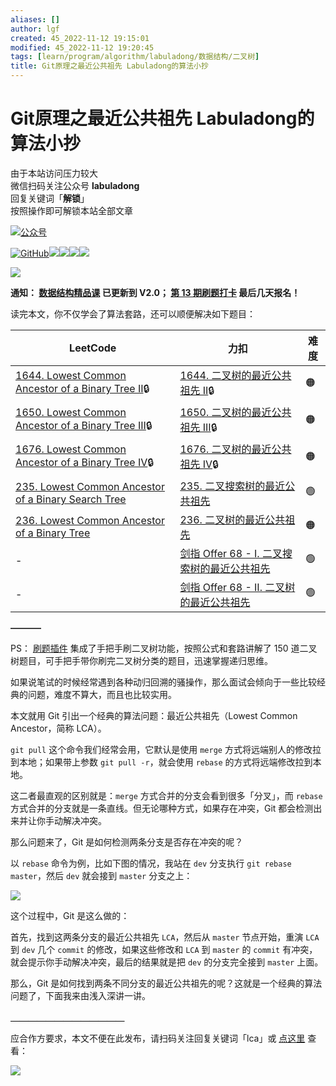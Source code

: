 ```yaml
---
aliases: []
author: lgf
created: 45_2022-11-12 19:15:01
modified: 45_2022-11-12 19:20:45
tags: [learn/program/algorithm/labuladong/数据结构/二叉树]
title: Git原理之最近公共祖先 Labuladong的算法小抄
---
```

# Git原理之最近公共祖先 Labuladong的算法小抄

由于本站访问压力较大  
微信扫码关注公众号 **labuladong**  
回复关键词「**解锁**」  
按照操作即可解锁本站全部文章  

[![公众号](https://labuladong.gitee.io/algo/images/qrcode.jpg)](https://labuladong.gitee.io/algo/images/qrcode.jpg)

[![GitHub](https://img.shields.io/github/stars/labuladong/fucking-algorithm?label=Stars&style=flat&logo=GitHub)](https://github.com/labuladong/fucking-algorithm)[![](https://img.shields.io/badge/B%E7%AB%99-@labuladong-000000.svg?style=flat&logo=Bilibili)](https://space.bilibili.com/14089380)[![](https://img.shields.io/static/v1?label=%E9%85%8D%E5%A5%97PDF%E5%92%8C%E6%8F%92%E4%BB%B6&message=%E4%B8%8B%E8%BD%BD&color=red&style=flat)](https://mp.weixin.qq.com/s/X-fE9sR4BLi6T9pn7xP4pg)[![](https://img.shields.io/static/v1?label=%E6%89%93%E5%8D%A1%E6%8C%91%E6%88%98&message=%E6%8A%A5%E5%90%8D&color=green&style=flat)](https://mp.weixin.qq.com/s/eUG2OOzY3k_ZTz-CFvtv5Q)[![](https://img.shields.io/static/v1?label=%E7%B2%BE%E5%93%81%E8%AF%BE%E7%A8%8B&message=%E6%9F%A5%E7%9C%8B&color=pink&style=flat)](https://appktavsiei5995.pc.xiaoe-tech.com/index)

[![](https://labuladong.gitee.io/algo/images/souyisou1.png)](https://labuladong.gitee.io/algo/images/souyisou1.png)

**通知： [数据结构精品课](https://aep.h5.xeknow.com/s/1XJHEO) 已更新到 V2.0； [第 13 期刷题打卡](https://mp.weixin.qq.com/s/eUG2OOzY3k_ZTz-CFvtv5Q) 最后几天报名！**

读完本文，你不仅学会了算法套路，还可以顺便解决如下题目：

| LeetCode | 力扣 | 难度 |
| --- | --- | --- |
| [1644\. Lowest Common Ancestor of a Binary Tree II](https://leetcode.com/problems/lowest-common-ancestor-of-a-binary-tree-ii/)🔒 | [1644\. 二叉树的最近公共祖先 II](https://leetcode.cn/problems/lowest-common-ancestor-of-a-binary-tree-ii/)🔒 | 🟠 |
| [1650\. Lowest Common Ancestor of a Binary Tree III](https://leetcode.com/problems/lowest-common-ancestor-of-a-binary-tree-iii/)🔒 | [1650\. 二叉树的最近公共祖先 III](https://leetcode.cn/problems/lowest-common-ancestor-of-a-binary-tree-iii/)🔒 | 🟠 |
| [1676\. Lowest Common Ancestor of a Binary Tree IV](https://leetcode.com/problems/lowest-common-ancestor-of-a-binary-tree-iv/)🔒 | [1676\. 二叉树的最近公共祖先 IV](https://leetcode.cn/problems/lowest-common-ancestor-of-a-binary-tree-iv/)🔒 | 🟠 |
| [235\. Lowest Common Ancestor of a Binary Search Tree](https://leetcode.com/problems/lowest-common-ancestor-of-a-binary-search-tree/) | [235\. 二叉搜索树的最近公共祖先](https://leetcode.cn/problems/lowest-common-ancestor-of-a-binary-search-tree/) | 🟢 |
| [236\. Lowest Common Ancestor of a Binary Tree](https://leetcode.com/problems/lowest-common-ancestor-of-a-binary-tree/) | [236\. 二叉树的最近公共祖先](https://leetcode.cn/problems/lowest-common-ancestor-of-a-binary-tree/) | 🟠 |
| \- | [剑指 Offer 68 - I. 二叉搜索树的最近公共祖先](https://leetcode.cn/problems/er-cha-sou-suo-shu-de-zui-jin-gong-gong-zu-xian-lcof/) | 🟢 |
| \- | [剑指 Offer 68 - II. 二叉树的最近公共祖先](https://leetcode.cn/problems/er-cha-shu-de-zui-jin-gong-gong-zu-xian-lcof/) | 🟢 |

**———–**

PS： [刷题插件](https://mp.weixin.qq.com/s/OE1zPVPj0V2o82N4HtLQbw) 集成了手把手刷二叉树功能，按照公式和套路讲解了 150 道二叉树题目，可手把手带你刷完二叉树分类的题目，迅速掌握递归思维。

如果说笔试的时候经常遇到各种动归回溯的骚操作，那么面试会倾向于一些比较经典的问题，难度不算大，而且也比较实用。

本文就用 Git 引出一个经典的算法问题：最近公共祖先（Lowest Common Ancestor，简称 LCA）。

`git pull` 这个命令我们经常会用，它默认是使用 `merge` 方式将远端别人的修改拉到本地；如果带上参数 `git pull -r`，就会使用 `rebase` 的方式将远端修改拉到本地。

这二者最直观的区别就是：`merge` 方式合并的分支会看到很多「分叉」，而 `rebase` 方式合并的分支就是一条直线。但无论哪种方式，如果存在冲突，Git 都会检测出来并让你手动解决冲突。

那么问题来了，Git 是如何检测两条分支是否存在冲突的呢？

以 `rebase` 命令为例，比如下图的情况，我站在 `dev` 分支执行 `git rebase master`，然后 `dev` 就会接到 `master` 分支之上：

[![](https://labuladong.gitee.io/algo/images/%e5%85%ac%e5%85%b1%e7%a5%96%e5%85%88/1.jpeg)](https://labuladong.gitee.io/algo/images/%e5%85%ac%e5%85%b1%e7%a5%96%e5%85%88/1.jpeg)

这个过程中，Git 是这么做的：

首先，找到这两条分支的最近公共祖先 `LCA`，然后从 `master` 节点开始，重演 `LCA` 到 `dev` 几个 `commit` 的修改，如果这些修改和 `LCA` 到 `master` 的 `commit` 有冲突，就会提示你手动解决冲突，最后的结果就是把 `dev` 的分支完全接到 `master` 上面。

那么，Git 是如何找到两条不同分支的最近公共祖先的呢？这就是一个经典的算法问题了，下面我来由浅入深讲一讲。

**＿＿＿＿＿＿＿＿＿＿＿＿＿**

应合作方要求，本文不便在此发布，请扫码关注回复关键词「lca」或 [点这里](https://appktavsiei5995.pc.xiaoe-tech.com/detail/i_62987959e4b01a4852072fa5/1) 查看：

[![](https://labuladong.gitee.io/algo/images/qrcode.jpg)](https://labuladong.gitee.io/algo/images/qrcode.jpg)